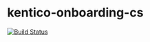 # kentico-onboarding-cs

[![Build Status](https://travis-ci.org/matus12/kentico-onboarding-cs.svg?branch=feature%2Ftask-5)](https://travis-ci.org/{ORG-or-USERNAME}/{REPO-NAME})
